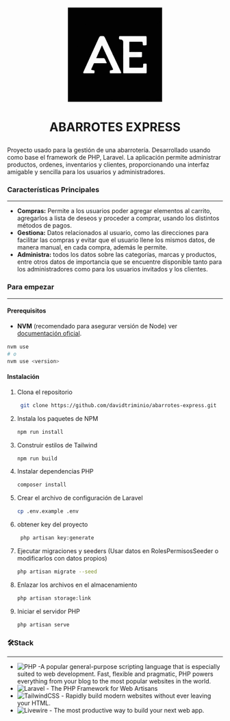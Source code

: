 <p align="center"><img src="public/imagen/logo1.jpeg" alt="AE Logo" height="220"></p>

# <p align="center"> ABARROTES EXPRESS</p>

Proyecto usado para la gestión de una abarrotería. Desarrollado usando como base el framework de PHP, Laravel. La aplicación permite administrar productos, ordenes, inventarios y clientes, proporcionando una interfaz amigable y sencilla para los usuarios y administradores.

### Características Principales

---
- **Compras:** Permite a los usuarios poder agregar elementos al carrito, agregarlos a lista de deseos y proceder a comprar, usando los distintos métodos de pagos.
- **Gestiona:** Datos relacionados al usuario, como las direcciones para facilitar las compras y evitar que el usuario llene los mismos datos, de manera manual, en cada compra, además le permite.
- **Administra:** todos los datos sobre las categorías, marcas y productos, entre otros datos de importancia que se encuentre disponible tanto para los administradores como para los usuarios invitados y los clientes.

### Para empezar

---
#### Prerequisitos

- **NVM** (recomendado para asegurar versión de Node) ver [documentación oficial](https://github.com/nvm-sh/nvm?tab=readme-ov-file#installing-and-updating).


```bash
nvm use
# o
nvm use <version>
```

#### Instalación
1. Clona el repositorio
   ```bash
    git clone https://github.com/davidtriminio/abarrotes-express.git 
   ```

2. Instala los paquetes de NPM
    ```bash
    npm run install
   ```
3. Construir estilos de Tailwind
    ```bash
    npm run build
   ```
4. Instalar dependencias PHP
    ```bash
    composer install
   ```
5. Crear el archivo de configuración de Laravel
    ```bash
    cp .env.example .env
   ```
6. obtener key del proyecto
   ```bash
    php artisan key:generate
   ```
7. Ejecutar migraciones y seeders (Usar datos en RolesPermisosSeeder o modificarlos con datos propios)
    ```bash
    php artisan migrate --seed
   ```
8. Enlazar los archivos en el almacenamiento
    ```bash
    php artisan storage:link
   ```
9. Iniciar el servidor PHP
    ```bash
    php artisan serve
   ```
### 🛠️Stack

---
- ![PHP](https://img.shields.io/badge/php-%23777BB4.svg?style=for-the-badge&logo=php&logoColor=white) -A popular general-purpose scripting language that is especially suited to web development.
  Fast, flexible and pragmatic, PHP powers everything from your blog to the most popular websites in the world.
- ![Laravel](https://img.shields.io/badge/laravel-%23FF2D20.svg?style=for-the-badge&logo=laravel&logoColor=white) - The PHP Framework
  for Web Artisans
- ![TailwindCSS](https://img.shields.io/badge/tailwindcss-%2338B2AC.svg?style=for-the-badge&logo=tailwind-css&logoColor=white) - Rapidly build modern websites without ever leaving your HTML.
- ![Livewire](https://img.shields.io/badge/livewire-%234e56a6.svg?style=for-the-badge&logo=livewire&logoColor=white) - The most productive way to build your next web app.
